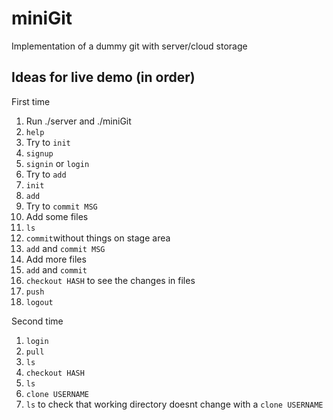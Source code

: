 # miniGit
Implementation of a dummy git with server/cloud storage

## Ideas for live demo (in order)
First time
1. Run ./server and ./miniGit
1. `help`
1. Try to `init`
1. `signup`
1. `signin` or `login`
1. Try to `add`
1. `init`
1. `add`
1. Try to `commit MSG`
1. Add some files
1. `ls`
1. `commit`without things on stage area
1. `add` and `commit MSG`
1. Add more files
1. `add` and `commit`
1. `checkout HASH` to see the changes in files
1. `push`
1. `logout`

Second time
1. `login`
1. `pull`
1. `ls`
1. `checkout HASH`
1. `ls`
1. `clone USERNAME`
1. `ls` to check that working directory doesnt change with a `clone USERNAME`